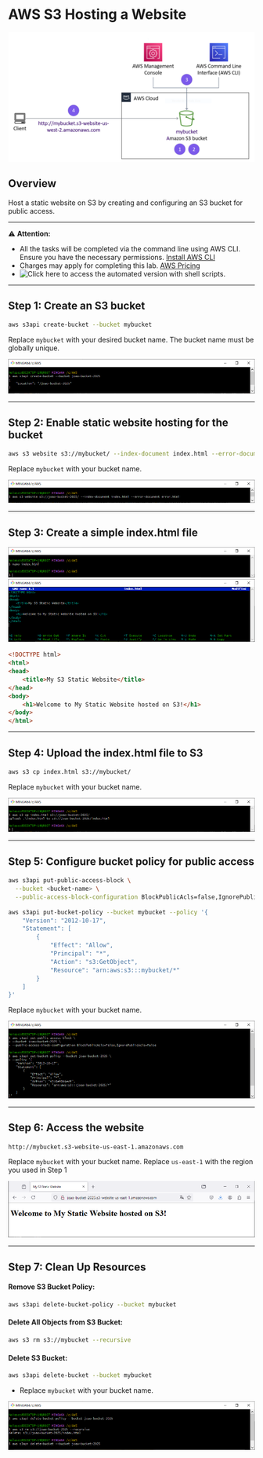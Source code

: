 # AWS S3 Hosting a Website 

<div align="center">
  <img src="screenshot/architecture.png" width=""/>
</div>

## Overview
Host a static website on S3 by creating and configuring an S3 bucket for public access.

---
⚠️ **Attention:**
- All the tasks will be completed via the command line using AWS CLI. Ensure you have the necessary permissions. [Install AWS CLI](https://docs.aws.amazon.com/cli/latest/userguide/getting-started-install.html)
- Charges may apply for completing this lab. [AWS Pricing](https://aws.amazon.com/pricing/)
- ![Click here](/scripts) to access the automated version with shell scripts.
---

## Step 1: Create an S3 bucket
```bash
aws s3api create-bucket --bucket mybucket 
```
Replace `mybucket` with your desired bucket name. The bucket name must be globally unique.

<div align="center">
  <img src="screenshot/1.PNG" width=""/>
</div>

---

## Step 2: Enable static website hosting for the bucket
```bash
aws s3 website s3://mybucket/ --index-document index.html --error-document error.html
```
Replace `mybucket` with your bucket name.


<div align="center">
  <img src="screenshot/2.PNG" width=""/>
</div>

---

## Step 3: Create a simple index.html file

<div align="center">
  <img src="screenshot/3.0.PNG" width=""/>
</div>

<div align="center">
  <img src="screenshot/3.1.PNG" width=""/>
</div>

```html
<!DOCTYPE html>
<html>
<head>
    <title>My S3 Static Website</title>
</head>
<body>
    <h1>Welcome to My Static Website hosted on S3!</h1>
</body>
</html>
```

---

## Step 4: Upload the index.html file to S3
```bash
aws s3 cp index.html s3://mybucket/
```
Replace `mybucket` with your bucket name.


<div align="center">
  <img src="screenshot/4.PNG" width=""/>
</div>

---

## Step 5: Configure bucket policy for public access
```bash
aws s3api put-public-access-block \
  --bucket <bucket-name> \
  --public-access-block-configuration BlockPublicAcls=false,IgnorePublicAcls=false
```
```bash
aws s3api put-bucket-policy --bucket mybucket --policy '{
    "Version": "2012-10-17",
    "Statement": [
        {
            "Effect": "Allow",
            "Principal": "*",
            "Action": "s3:GetObject",
            "Resource": "arn:aws:s3:::mybucket/*"
        }
    ]
}'
```
Replace `mybucket` with your bucket name.

<div align="center">
  <img src="screenshot/5.PNG" width=""/>
</div>

---

## Step 6: Access the website
```bash
http://mybucket.s3-website-us-east-1.amazonaws.com
```
Replace `mybucket` with your bucket name.
Replace `us-east-1` with the region you used in Step 1

<div align="center">
  <img src="screenshot/6.PNG" width=""/>
</div>

---

## Step 7: Clean Up Resources
#### Remove S3 Bucket Policy:
```bash
aws s3api delete-bucket-policy --bucket mybucket
```
#### Delete All Objects from S3 Bucket:
```bash
aws s3 rm s3://mybucket --recursive
```
#### Delete S3 Bucket:
```bash
aws s3api delete-bucket --bucket mybucket
```

- Replace `mybucket` with your bucket name.

<div align="center">
  <img src="screenshot/7.PNG" width=""/>
</div>
